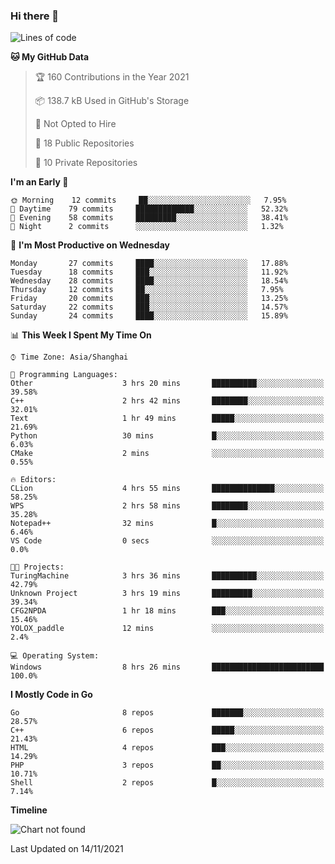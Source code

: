 ### Hi there 👋

<!--
**pinelliar/pinelliar** is a ✨ _special_ ✨ repository because its `README.md` (this file) appears on your GitHub profile.

Here are some ideas to get you started:

- 🔭 I’m currently working on ...
- 🌱 I’m currently learning ...
- 👯 I’m looking to collaborate on ...
- 🤔 I’m looking for help with ...
- 💬 Ask me about ...
- 📫 How to reach me: ...
- 😄 Pronouns: ...
- ⚡ Fun fact: ...
-->

<!--START_SECTION:waka-->
![Lines of code](https://img.shields.io/badge/From%20Hello%20World%20I%27ve%20Written-104920%20lines%20of%20code-blue)

**🐱 My GitHub Data** 

> 🏆 160 Contributions in the Year 2021
 > 
> 📦 138.7 kB Used in GitHub's Storage 
 > 
> 🚫 Not Opted to Hire
 > 
> 📜 18 Public Repositories 
 > 
> 🔑 10 Private Repositories  
 > 
**I'm an Early 🐤** 

```text
🌞 Morning    12 commits     ██░░░░░░░░░░░░░░░░░░░░░░░   7.95% 
🌆 Daytime    79 commits     █████████████░░░░░░░░░░░░   52.32% 
🌃 Evening    58 commits     █████████░░░░░░░░░░░░░░░░   38.41% 
🌙 Night      2 commits      ░░░░░░░░░░░░░░░░░░░░░░░░░   1.32%

```
📅 **I'm Most Productive on Wednesday** 

```text
Monday       27 commits     ████░░░░░░░░░░░░░░░░░░░░░   17.88% 
Tuesday      18 commits     ███░░░░░░░░░░░░░░░░░░░░░░   11.92% 
Wednesday    28 commits     ████░░░░░░░░░░░░░░░░░░░░░   18.54% 
Thursday     12 commits     ██░░░░░░░░░░░░░░░░░░░░░░░   7.95% 
Friday       20 commits     ███░░░░░░░░░░░░░░░░░░░░░░   13.25% 
Saturday     22 commits     ███░░░░░░░░░░░░░░░░░░░░░░   14.57% 
Sunday       24 commits     ████░░░░░░░░░░░░░░░░░░░░░   15.89%

```


📊 **This Week I Spent My Time On** 

```text
⌚︎ Time Zone: Asia/Shanghai

💬 Programming Languages: 
Other                    3 hrs 20 mins       ██████████░░░░░░░░░░░░░░░   39.58% 
C++                      2 hrs 42 mins       ████████░░░░░░░░░░░░░░░░░   32.01% 
Text                     1 hr 49 mins        █████░░░░░░░░░░░░░░░░░░░░   21.69% 
Python                   30 mins             █░░░░░░░░░░░░░░░░░░░░░░░░   6.03% 
CMake                    2 mins              ░░░░░░░░░░░░░░░░░░░░░░░░░   0.55%

🔥 Editors: 
CLion                    4 hrs 55 mins       ██████████████░░░░░░░░░░░   58.25% 
WPS                      2 hrs 58 mins       ████████░░░░░░░░░░░░░░░░░   35.28% 
Notepad++                32 mins             █░░░░░░░░░░░░░░░░░░░░░░░░   6.46% 
VS Code                  0 secs              ░░░░░░░░░░░░░░░░░░░░░░░░░   0.0%

🐱‍💻 Projects: 
TuringMachine            3 hrs 36 mins       ██████████░░░░░░░░░░░░░░░   42.79% 
Unknown Project          3 hrs 19 mins       █████████░░░░░░░░░░░░░░░░   39.34% 
CFG2NPDA                 1 hr 18 mins        ███░░░░░░░░░░░░░░░░░░░░░░   15.46% 
YOLOX_paddle             12 mins             ░░░░░░░░░░░░░░░░░░░░░░░░░   2.4%

💻 Operating System: 
Windows                  8 hrs 26 mins       █████████████████████████   100.0%

```

**I Mostly Code in Go** 

```text
Go                       8 repos             ███████░░░░░░░░░░░░░░░░░░   28.57% 
C++                      6 repos             █████░░░░░░░░░░░░░░░░░░░░   21.43% 
HTML                     4 repos             ███░░░░░░░░░░░░░░░░░░░░░░   14.29% 
PHP                      3 repos             ██░░░░░░░░░░░░░░░░░░░░░░░   10.71% 
Shell                    2 repos             █░░░░░░░░░░░░░░░░░░░░░░░░   7.14%

```


**Timeline**

![Chart not found](https://raw.githubusercontent.com/pinelliar/pinelliar/main/charts/bar_graph.png) 


 Last Updated on 14/11/2021
<!--END_SECTION:waka-->
